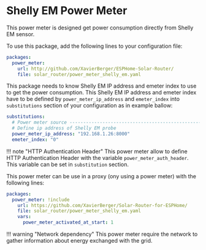 # Shelly EM Power Meter

This power meter is designed get power consumption directly from Shelly EM sensor.

To use this package, add the following lines to your configuration file:

```yaml linenums="1"
packages:
  power_meter:
    url: http://github.com/XavierBerger/ESPHome-Solar-Router/
    file: solar_router/power_meter_shelly_em.yaml
```

This package needs to know Shelly EM IP address and emeter index to use to get the power consumption. This Shelly EM IP address and emeter index have to be defined by `power_meter_ip_address` and `emeter_index` into `substitutions` section of your configuration as in example ballow:

```yaml linenums="1"
substitutions:
  # Power meter source -----------------------------------------------------------
  # Define ip address of Shelly EM probe
  power_meter_ip_address: "192.168.1.26:8000"
  emeter_index: "0"
```

!!! note "HTTP Authentication Header"
    This power meter allow to define HTTP Authentication Header with the variable `power_meter_auth_header`.
    This variable can be set in `substitution` section.

This power meter can be use in a proxy (ony using a power meter) with the following lines:

```yaml linenums="1"
packages:
  power_meter: !include
    url: https://github.com/XavierBerger/Solar-Router-for-ESPHome/
    file: solar_router/power_meter_shelly_em.yaml
    vars:
      power_meter_activated_at_start: 1
```

!!! warning "Network dependency"
    This power meter require the network to gather information about energy exchanged with the grid.